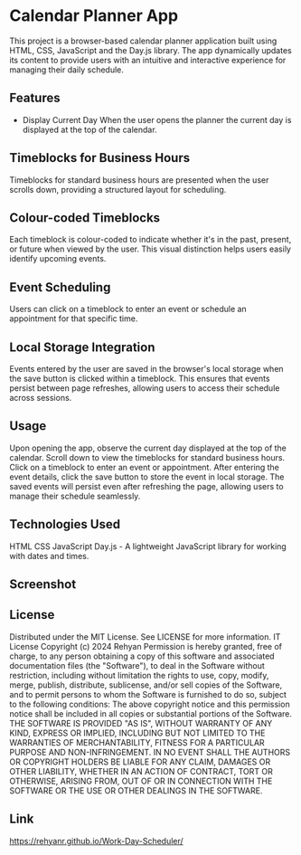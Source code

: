 # Calendar Planner App

This project is a browser-based calendar planner application built using HTML, CSS, JavaScript and the Day.js library. The app dynamically updates its content to provide users with an intuitive and interactive experience for managing their daily schedule.

## Features
* Display Current Day
When the user opens the planner the current day is displayed at the top of the calendar.

## Timeblocks for Business Hours
Timeblocks for standard business hours are presented when the user scrolls down, providing a structured layout for scheduling.

## Colour-coded Timeblocks
Each timeblock is colour-coded to indicate whether it's in the past, present, or future when viewed by the user. This visual distinction helps users easily identify upcoming events.

## Event Scheduling
Users can click on a timeblock to enter an event or schedule an appointment for that specific time.

## Local Storage Integration
Events entered by the user are saved in the browser's local storage when the save button is clicked within a timeblock. This ensures that events persist between page refreshes, allowing users to access their schedule across sessions.

## Usage

Upon opening the app, observe the current day displayed at the top of the calendar.
Scroll down to view the timeblocks for standard business hours.
Click on a timeblock to enter an event or appointment.
After entering the event details, click the save button to store the event in local storage.
The saved events will persist even after refreshing the page, allowing users to manage their schedule seamlessly.

## Technologies Used

HTML
CSS
JavaScript
Day.js - A lightweight JavaScript library for working with dates and times.

## Screenshot



## License

Distributed under the MIT License. See LICENSE for more information. IT License Copyright (c) 2024 Rehyan Permission is hereby granted, free of charge, to any person obtaining a copy of this software and associated documentation files (the "Software"), to deal in the Software without restriction, including without limitation the rights to use, copy, modify, merge, publish, distribute, sublicense, and/or sell copies of the Software, and to permit persons to whom the Software is furnished to do so, subject to the following conditions: The above copyright notice and this permission notice shall be included in all copies or substantial portions of the Software. THE SOFTWARE IS PROVIDED "AS IS", WITHOUT WARRANTY OF ANY KIND, EXPRESS OR IMPLIED, INCLUDING BUT NOT LIMITED TO THE WARRANTIES OF MERCHANTABILITY, FITNESS FOR A PARTICULAR PURPOSE AND NON-INFRINGEMENT. IN NO EVENT SHALL THE AUTHORS OR COPYRIGHT HOLDERS BE LIABLE FOR ANY CLAIM, DAMAGES OR OTHER LIABILITY, WHETHER IN AN ACTION OF CONTRACT, TORT OR OTHERWISE, ARISING FROM, OUT OF OR IN CONNECTION WITH THE SOFTWARE OR THE USE OR OTHER DEALINGS IN THE SOFTWARE.

## Link 

https://rehyanr.github.io/Work-Day-Scheduler/
